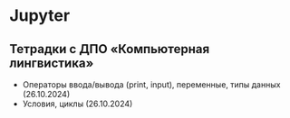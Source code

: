 # Jupyter
## Тетрадки с ДПО «Компьютерная лингвистика» 
- Операторы ввода/вывода (print, input), переменные, типы данных (26.10.2024)
- Условия, циклы (26.10.2024)
